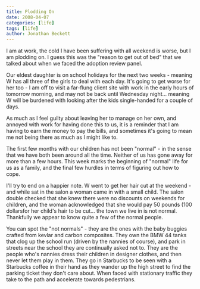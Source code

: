 ```yaml
---
title: Plodding On
date: 2008-04-07
categories: [life]
tags: [life]
author: Jonathan Beckett
---
```


I am at work, the cold I have been suffering with all weekend is worse, but I am plodding on. I guess this was the "reason to get out of bed" that we talked about when we faced the adoption review panel.

Our eldest daughter is on school holidays for the next two weeks - meaning W has all three of the girls to deal with each day. It's going to get worse for her too - I am off to visit a far-flung client site with work in the early hours of tomorrow morning, and may not be back until Wednesday night... meaning W will be burdened with looking after the kids single-handed for a couple of days.

As much as I feel guilty about leaving her to manage on her own, and annoyed with work for having done this to us, it is a reminder that I am having to earn the money to pay the bills, and sometimes it's going to mean me not being there as much as I might like to.

The first few months with our children has not been "normal" - in the sense that we have both been around all the time. Neither of us has gone away for more than a few hours. This week marks the beginning of "normal" life for us as a family, and the final few hurdles in terms of figuring out how to cope.

I'll try to end on a happier note. W went to get her hair cut at the weekend - and while sat in the salon a woman came in with a small child. The salon double checked that she knew there were no discounts on weekends for children, and the woman acknowledged that she would pay 50 pounds (100 dollarsfor her child's hair to be cut... the town we live in is not normal. Thankfully we appear to know quite a few of the normal people.

You can spot the "not normals" - they are the ones with the baby buggies crafted from kevlar and carbon composites. They own the BMW 44 tanks that clog up the school run (driven by the nannies of course), and park in streets near the school they are continually asked not to. They are the people who's nannies dress their children in designer clothes, and then never let them play in them. They go in Starbucks to be seen with a Starbucks coffee in their hand as they wander up the high street to find the parking ticket they don't care about. When faced with stationary traffic they take to the path and accelerate towards pedestrians.